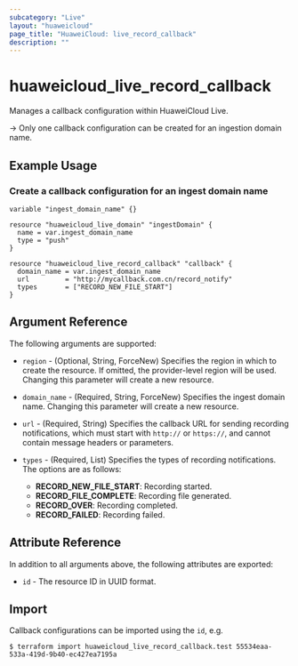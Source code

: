 ```yaml
---
subcategory: "Live"
layout: "huaweicloud"
page_title: "HuaweiCloud: live_record_callback"
description: ""
---
```


# huaweicloud_live_record_callback

Manages a callback configuration within HuaweiCloud Live.

-> Only one callback configuration can be created for an ingestion domain name.

## Example Usage

### Create a callback configuration for an ingest domain name

```hcl
variable "ingest_domain_name" {}

resource "huaweicloud_live_domain" "ingestDomain" {
  name = var.ingest_domain_name
  type = "push"
}

resource "huaweicloud_live_record_callback" "callback" {
  domain_name = var.ingest_domain_name
  url         = "http://mycallback.com.cn/record_notify"
  types       = ["RECORD_NEW_FILE_START"]
}
```

## Argument Reference

The following arguments are supported:

* `region` - (Optional, String, ForceNew) Specifies the region in which to create the resource.
If omitted, the provider-level region will be used. Changing this parameter will create a new resource.

* `domain_name` - (Required, String, ForceNew) Specifies the ingest domain name.
Changing this parameter will create a new resource.

* `url` - (Required, String) Specifies the callback URL for sending recording notifications, which must start with
`http://` or `https://`, and cannot contain message headers or parameters.

* `types` - (Required, List) Specifies the types of recording notifications. The options are as follows:
  + **RECORD_NEW_FILE_START**: Recording started.
  + **RECORD_FILE_COMPLETE**: Recording file generated.
  + **RECORD_OVER**: Recording completed.
  + **RECORD_FAILED**: Recording failed.

## Attribute Reference

In addition to all arguments above, the following attributes are exported:

* `id` - The resource ID in UUID format.

## Import

Callback configurations can be imported using the `id`, e.g.

```
$ terraform import huaweicloud_live_record_callback.test 55534eaa-533a-419d-9b40-ec427ea7195a
```
